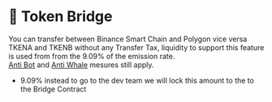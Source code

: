 # 🔁 Token Bridge

You can transfer between Binance Smart Chain and Polygon vice versa TKENA and TKENB without any Transfer Tax, liquidity to support this feature is used from from the 9.09% of the emission rate.  
[Anti Bot](anti-bot.md) and [Anti Whale](anti-whale.md) mesures still apply.

* 9.09% instead to go to the dev team we will lock this amount to the to the Bridge Contract

